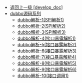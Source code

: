 - [返回上一级 [develop_doc]](txz-note/develop_doc/)
- [dubbo源码系列](txz-note/develop_doc/dubbo源码系列/)
  - [dubbo解析-1(SPI解析1)](txz-note/develop_doc/dubbo源码系列/dubbo解析-1(SPI解析1).md)
  - [dubbo解析-2(SPI解析2)](txz-note/develop_doc/dubbo源码系列/dubbo解析-2(SPI解析2).md)
  - [dubbo解析-3(SPI解析3)](txz-note/develop_doc/dubbo源码系列/dubbo解析-3(SPI解析3).md)
  - [dubbo解析-4(接口暴露解析1)](txz-note/develop_doc/dubbo源码系列/dubbo解析-4(接口暴露解析1).md)
  - [dubbo解析-5(接口暴露解析2)](txz-note/develop_doc/dubbo源码系列/dubbo解析-5(接口暴露解析2).md)
  - [dubbo解析-6(接口暴露解析3)](txz-note/develop_doc/dubbo源码系列/dubbo解析-6(接口暴露解析3).md)
  - [dubbo解析-7(接口暴露解析4)](txz-note/develop_doc/dubbo源码系列/dubbo解析-7(接口暴露解析4).md)
  - [dubbo解析-8(接口暴露解析5)](txz-note/develop_doc/dubbo源码系列/dubbo解析-8(接口暴露解析5).md)
  - [dubbo解析-9(接口暴露解析6)](txz-note/develop_doc/dubbo源码系列/dubbo解析-9(接口暴露解析6).md)
  - [dubbo解析-10(接口调用1)](txz-note/develop_doc/dubbo源码系列/dubbo解析-10(接口调用1).md)
